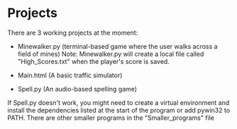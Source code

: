 # Projects

There are 3 working projects at the moment:
  - Minewalker.py (terminal-based game where the user walks across a field of mines)
    Note: Minewalker.py will create a local file called "High_Scores.txt" when the player's score is saved.

  - Main.html (A basic traffic simulator)
  - Spell.py (An audio-based spelling game)

If Spell.py doesn't work, you might need to create a virtual environment and install the dependencies listed at the start of the program or add pywin32 to PATH.
There are other smaller programs in the "Smaller_programs" file
